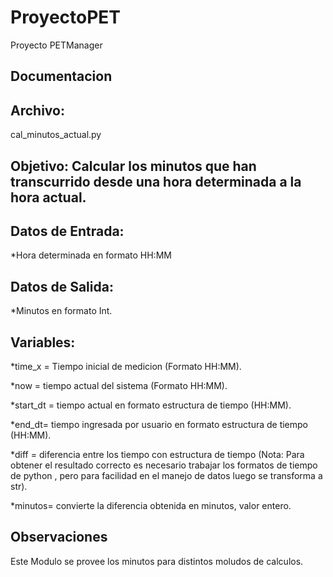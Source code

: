 # ProyectoPET
Proyecto PETManager

## **Documentacion**
## **Archivo:**
cal_minutos_actual.py
## **Objetivo**: Calcular los minutos que han transcurrido desde una hora determinada a la hora actual.
## **Datos de Entrada:**
*Hora determinada en formato HH:MM

## **Datos de Salida:**
*Minutos en formato Int.

## **Variables:**
*time_x = Tiempo inicial de medicion (Formato HH:MM).

*now = tiempo actual del sistema (Formato HH:MM).

*start_dt = tiempo actual en formato estructura de tiempo (HH:MM).

*end_dt= tiempo ingresada por usuario en formato estructura de tiempo (HH:MM).

*diff = diferencia entre los tiempo con estructura de tiempo (Nota: Para obtener el resultado correcto es necesario trabajar los formatos de tiempo de python , pero para facilidad en el manejo de datos luego se transforma a str).

*minutos= convierte la diferencia obtenida en minutos, valor entero.


## **Observaciones**
Este Modulo se provee los minutos para distintos moludos de calculos.

